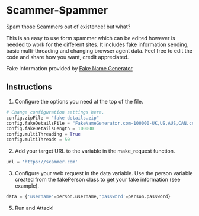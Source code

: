 # Scammer-Spammer
Spam those Scammers out of existence! but what?

This is an easy to use form spammer which can be edited however is needed to work for the different sites. It includes fake information sending, basic multi-threading and changing browser agent data. Feel free to edit the code and share how you want, credit appreciated.

Fake Information provided by [Fake Name Generator](https://www.fakenamegenerator.com "Fake Name Generator")

## Instructions
1. Configure the options you need at the top of the file.
```python
# Change configuration settings here.
config.zipFile = "fake-details.zip"
config.fakeDetailsFile = "FakeNameGenerator.com-100000-UK,US,AUS,CAN.csv"
config.fakeDetailsLength = 100000
config.multiThreading = True
config.multiThreads = 50
```
2. Add your target URL to the variable in the make_request function.
```python
url = 'https://scammer.com'
```
3. Configure your web request in the data variable. Use the person variable created from the fakePerson class to get your fake information (see example).
```python
data = {'username'=person.username,'password'=person.password}
```
5. Run and Attack!
